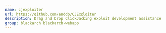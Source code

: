 ```yaml
---
name: cjexploiter
url: https://github.com/enddo/CJExploiter
description: Drag and Drop ClickJacking exploit development assistance tool.
group: blackarch blackarch-webapp
---
```

